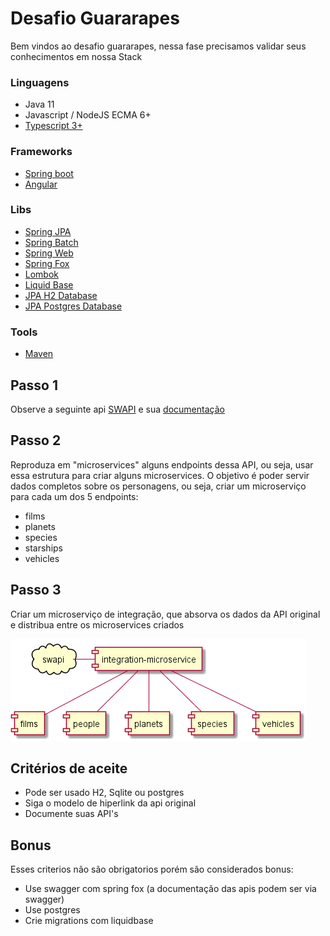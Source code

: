 # Desafio Guararapes
Bem vindos ao desafio guararapes, nessa fase precisamos validar seus conhecimentos em nossa Stack

### Linguagens
* Java 11
* Javascript / NodeJS ECMA 6+
* [Typescript 3+](https://www.typescriptlang.org/)

### Frameworks
* [Spring boot](https://spring.io/projects/spring-boot)
* [Angular](https://angular.io/)

### Libs 
* [Spring JPA](https://docs.spring.io/spring-data/jpa/docs/current/reference/html/#reference)
* [Spring Batch](https://docs.spring.io/spring-batch/docs/current-SNAPSHOT/reference/html/index.html)
* [Spring Web](https://spring.io/guides/gs/serving-web-content/)
* [Spring Fox](http://springfox.github.io/springfox/docs/current/)
* [Lombok](https://projectlombok.org/)
* [Liquid Base](https://www.liquibase.org/)
* [JPA H2 Database](https://www.h2database.com/html/main.html)
* [JPA Postgres Database](https://www.postgresql.org/)

### Tools
* [Maven](https://maven.apache.org/)

## Passo 1
Observe a seguinte api [SWAPI](https://swapi.co/) e sua [documentação](https://swapi.co/documentation)

## Passo 2
Reproduza em "microservices" alguns endpoints dessa API, ou seja, usar essa estrutura para criar alguns microservices. O objetivo é poder servir dados completos sobre os personagens, ou seja, criar um microserviço para cada um dos 5 endpoints:
* films
* planets
* species
* starships
* vehicles

## Passo 3
Criar um microserviço de integração, que absorva os dados da API original e distribua entre os microservices criados

![asd](out/uml/deployment/deployment.png)

## Critérios de aceite
* Pode ser usado H2, Sqlite ou postgres
* Siga o modelo de hiperlink da api original
* Documente suas API's

## Bonus
Esses criterios não são obrigatorios porém são considerados bonus:
* Use swagger com spring fox (a documentação das apis podem ser via swagger)
* Use postgres
* Crie migrations com liquidbase
